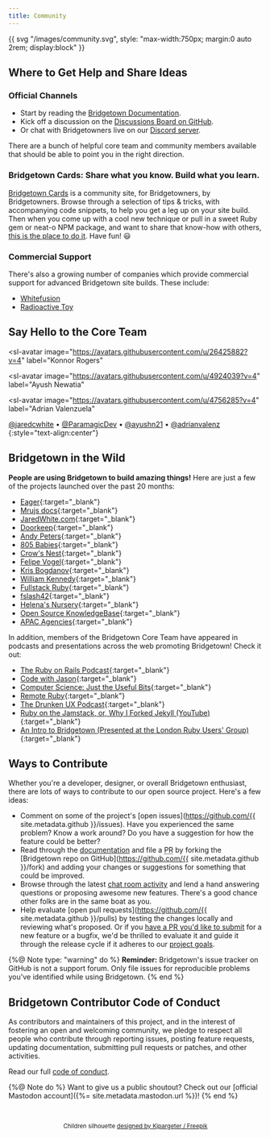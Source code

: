 ```yaml
---
title: Community
---
```


{{ svg "/images/community.svg", style: "max-width:750px; margin:0 auto 2rem; display:block" }}

## Where to Get Help and Share Ideas

### Official Channels

* Start by reading the [Bridgetown Documentation](/docs/).
* Kick off a discussion on the [Discussions Board on GitHub](https://github.com/bridgetownrb/bridgetown/discussions).
* Or chat with Bridgetowners live on our [Discord server](https://discord.gg/4E6hktQGz4).

There are a bunch of helpful core team and community members available that should be able to point you in the right direction.

### Bridgetown Cards: Share what you know. Build what you learn.

[Bridgetown Cards](https://bridgetown.cards) is a community site, for Bridgetowners, by Bridgetowners. Browse through a selection of tips & tricks, with accompanying code snippets, to help you get a leg up on your site build. Then when you come up with a cool new technique or pull in a sweet Ruby gem or neat-o NPM package, and want to share that know-how with others, [this is the place to do it](https://github.com/bridgetownrb/bridgetown-cards). Have fun! 😃

### Commercial Support

There's also a growing number of companies which provide commercial support for advanced Bridgetown site builds. These include:

* [Whitefusion](https://www.whitefusion.studio)
* [Radioactive Toy](https://radioactivetoy.tech)

## Say Hello to the Core Team

<avatar-group style="margin:2em 0">
  <sl-avatar 
    image="https://avatars.githubusercontent.com/u/658496?v=4"
    label="Jared White"
  ></sl-avatar>

  <sl-avatar 
    image="https://avatars.githubusercontent.com/u/26425882?v=4"
    label="Konnor Rogers"
  ></sl-avatar>

  <sl-avatar 
    image="https://avatars.githubusercontent.com/u/4924039?v=4"
    label="Ayush Newatia"
  ></sl-avatar>

  <sl-avatar 
    image="https://avatars.githubusercontent.com/u/4756285?v=4"
    label="Adrian Valenzuela"
  ></sl-avatar>
</avatar-group>

[@jaredcwhite](https://github.com/jaredcwhite) &bull;
[@ParamagicDev](https://github.com/ParamagicDev) &bull;
[@ayushn21](https://github.com/ayushn21) &bull;
[@adrianvalenz](https://github.com/adrianvalenz)
{:style="text-align:center"}

## Bridgetown in the Wild

**People are using Bridgetown to build amazing things!** Here are just a few of the projects launched over the past 20 months:

* [Eager](https://eager.app){:target="_blank"}
* [Mrujs docs](https://mrujs.com){:target="_blank"}
* [JaredWhite.com](https://jaredwhite.com){:target="_blank"}
* [Doorkeep](https://doorkeep.co){:target="_blank"}
* [Andy Peters](https://andypeters.com){:target="_blank"}
* [805 Babies](https://805babies.com){:target="_blank"}
* [Crow's Nest](https://www.crowsnestapp.com){:target="_blank"}
* [Felipe Vogel](https://fpsvogel.com){:target="_blank"}
* [Kris Bogdanov](https://krisbogdanov.com){:target="_blank"}
* [William Kennedy](https://williamkennedy.ninja){:target="_blank"}
* [Fullstack Ruby](https://www.fullstackruby.dev){:target="_blank"}
* [fslash42](https://fslash42.com){:target="_blank"}
* [Helena's Nursery](https://helenas-nursery.com){:target="_blank"}
* [Open Source KnowledgeBase](https://knowledgebase.redwebtigers.com){:target="_blank"}
* [APAC Agencies](https://www.apacagencies.com){:target="_blank"}

In addition, members of the Bridgetown Core Team have appeared in podcasts and presentations across the web promoting Bridgetown! Check it out:

* [The Ruby on Rails Podcast](https://www.therubyonrailspodcast.com/374){:target="_blank"}
* [Code with Jason](https://www.codewithjason.com/code-with-jason-podcast/episodes/{:target="_blank"}115-organizing-large-rails-apps-with-jared-white-DIQGZHGQ/){:target="_blank"}
* [Computer Science: Just the Useful Bits](https://justtheusefulbits.com/jtub/jared-white-the-trip-from-php-to-ruby/){:target="_blank"}
* [Remote Ruby](https://remoteruby.com/78){:target="_blank"}
* [The Drunken UX Podcast](https://drunkenux.com/podcast/dux65/){:target="_blank"}
* [Ruby on the Jamstack, or, Why I Forked Jekyll (YouTube)](https://www.youtube.com/watch?v=btOuSOZd-6c){:target="_blank"}
* [An Intro to Bridgetown (Presented at the London Ruby Users' Group)](https://assets.lrug.org/videos/2021/february/ayush-newatia-an-intro-to-bridgetown-a-static-site-generator-for-the-modern-jamstack-era-lrug-feb-2021.mp4){:target="_blank"}

## Ways to Contribute

Whether you're a developer, designer, or overall Bridgetown enthusiast, there are lots of ways to contribute to our open source project. Here's a few ideas:

* Comment on some of the project's [open issues](https://github.com/{{ site.metadata.github }}/issues). Have you experienced the same problem? Know a work around? Do you have a suggestion for how the feature could be better?
* Read through the [documentation](/docs/) and file a <abbr title="Pull Request">PR</abbr> by forking the [Bridgetown repo on GitHub](https://github.com/{{ site.metadata.github }}/fork) and adding your changes or suggestions for something that could be improved.
* Browse through the latest [chat room activity](https://discord.gg/4E6hktQGz4) and lend a hand answering questions or proposing awesome new features. There's a good chance other folks are in the same boat as you.
* Help evaluate [open pull requests](https://github.com/{{ site.metadata.github }}/pulls) by testing the changes locally and reviewing what's proposed. Or if you [have a PR you'd like to submit](https://github.com/bridgetownrb/bridgetown/blob/main/CONTRIBUTING.md) for a new feature or a bugfix, we'd be thrilled to evaluate it and guide it through the release cycle if it adheres to our [project goals](/docs/philosophy/).

{%@ Note type: "warning" do %}
**Reminder:** Bridgetown's issue tracker on GitHub is not a support forum. Only file issues for reproducible problems you've identified while using Bridgetown.
{% end %}

## Bridgetown Contributor Code of Conduct

As contributors and maintainers of this project, and in the interest of fostering an open and welcoming community, we pledge to respect all people who contribute through reporting issues, posting feature requests, updating documentation, submitting pull requests or patches, and other activities.

Read our full [code of conduct](https://github.com/bridgetownrb/bridgetown/blob/main/CODE_OF_CONDUCT.md).

{%@ Note do %}
Want to give us a public shoutout? Check out our [official Mastodon account]({%= site.metadata.mastodon.url %})!
{% end %}

<br/>

<p style="text-align:center">
  <small>
  Children silhouette <a href="http://www.freepik.com" rel="noopener noreferrer">designed by Kjpargeter / Freepik</a>
  </small>
</p>
